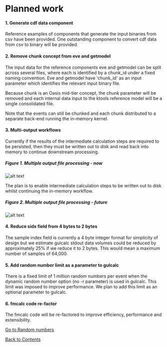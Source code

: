 # Planned work

#### 1. Generate cdf data component
Reference examples of components that generate the input binaries from csv have been provided.  One outstanding component to convert cdf data from csv to binary will be provided.

#### 2. Remove chunk concept from eve and getmodel
The input data for the reference components eve and getmodel can be split across several files, where each is identified by a chunk_id under a fixed naming convention. Eve and getmodel have 'chunk_id' as an input parameter which identifies the relevant input binary file. 

Because chunk is an Oasis mid-tier concept, the chunk parameter will be removed and each internal data input to the ktools reference model will be a single consolidated file.  

Note that the events can still be chunked and each chunk distributed to a separate back-end running the in-memory kernel.

#### 3. Multi-output workflows
Currently if the results of the intermediate calculation steps are required to be persisted, then they must be written out to disk and read back into memory to continue downstream processing.
##### Figure 1. Multiple output file processing - now
![alt text](https://github.com/OasisLMF/ktools/blob/master/docs/img/MultipleOutput1.jpg "Multiple output file processing")

The plan is to enable intermediate calculation steps to be written out to disk whilst continuing the in-memory workflow.
##### Figure 2. Multiple output file processing - future
![alt text](https://github.com/OasisLMF/ktools/blob/master/docs/img/MultipleOutput2.jpg "Multiple output file processing")

#### 4. Reduce sidx field from 4 bytes to 2 bytes
The sample index field is currently a 4 byte integer format for simplicity of design but we estimate gulcalc stdout data volumes could be reduced by approximately 25% if we reduce it to 2 bytes. This would mean a maximum number of samples of 64,000.

#### 5. Add random number limit as a parameter to gulcalc
There is a fixed limit of 1 million random numbers per event when the dynamic random number option (no -r parameter) is used in gulcalc. This limit was imposed to improve performance.  We plan to add this limit as an optional parameter to gulcalc.

#### 6. fmcalc code re-factor
The fmcalc code will be re-factored to improve efficiency, performance and extensibility.

[Go to Random numbers](RandomNumbers.md)

[Back to Contents](Contents.md)
